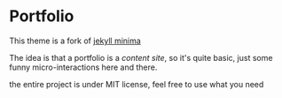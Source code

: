 # Portfolio

This theme is a fork of [jekyll minima](https://github.com/jekyll/minima)

The idea is that a portfolio is a *content site*, so it's quite basic, just some funny micro-interactions here and there.


the entire project is under MIT license, feel free to use what you need 
